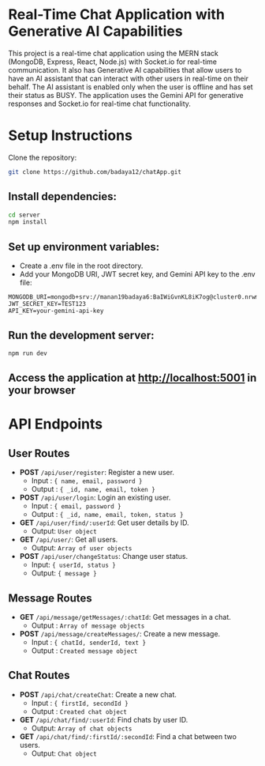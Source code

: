 # Real-Time Chat Application with Generative AI Capabilities

This project is a real-time chat application using the MERN stack (MongoDB, Express, React, Node.js) with Socket.io for real-time communication. It also has Generative AI capabilities that allow users to have an AI assistant that can interact with other users in real-time on their behalf. The AI assistant is enabled only when the user is offline and has set their status as BUSY. The application uses the Gemini API for generative responses and Socket.io for real-time chat functionality.

# Setup Instructions

Clone the repository:

```bash
git clone https://github.com/badaya12/chatApp.git
```

## Install dependencies:

```bash
cd server
npm install
```

## Set up environment variables:
* Create a .env file in the root directory.
* Add your MongoDB URI, JWT secret key, and Gemini API key to the .env file:
```text
MONGODB_URI=mongodb+srv://manan19badaya6:BaIWiGvnKL8iK7og@cluster0.nrwm1ay.mongodb.net/
JWT_SECRET_KEY=TEST123
API_KEY=your-gemini-api-key
```

## Run the development server:
```bash
npm run dev
```
## Access the application at <http://localhost:5001> in your browser



# API Endpoints

## User Routes
 * **POST** `/api/user/register`: Register a new user.
    * Input : `{ name, email, password }`
    * Output : `{ _id, name, email, token }`
 * **POST** `/api/user/login`: Login an existing user.
    * Input : `{ email, password }`
    * Output : `{ _id, name, email, token, status }`
 * **GET** `/api/user/find/:userId`: Get user details by ID.
    * Output: `User object`
 * **GET** `/api/user/`: Get all users.
    * Output: `Array of user objects`
 * **POST** `/api/user/changeStatus`: Change user status.
    * Input: `{ userId, status }`
    * Output: `{ message }`

## Message Routes
*  **GET** `/api/message/getMessages/:chatId`: Get messages in a chat.
   * Output : `Array of message objects`
* **POST** `/api/message/createMessages/`: Create a new message.
  * Input : `{ chatId, senderId, text }`
  * Output : `Created message object`

## Chat Routes
* **POST** `/api/chat/createChat`: Create a new chat.
  * Input : `{ firstId, secondId }`
  * Output : `Created chat object`
* **GET** `/api/chat/find/:userId`: Find chats by user ID.
  * Output: `Array of chat objects`
* **GET** `/api/chat/find/:firstId/:secondId`: Find a chat between two users.
  * Output: `Chat object`
